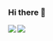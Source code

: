 ### Hi there 👋

<!--
**yefengwei/yefengwei** is a ✨ _special_ ✨ repository because its `README.md` (this file) appears on your GitHub profile.

Here are some ideas to get you started:

- 🔭 I’m currently working on ...
- 🌱 I’m currently learning ...
- 👯 I’m looking to collaborate on ...
- 🤔 I’m looking for help with ...
- 💬 Ask me about ...
- 📫 How to reach me: ...
- 😄 Pronouns: ...
- ⚡ Fun fact: ...
-->
<span><img align="left" src="https://github-readme-stats.vercel.app/api/top-langs/?username=yefengwei&layout=compact&theme=tokyonight" /></span>
<span><img align="center" src="https://github-readme-stats.vercel.app/api?username=yefengwei&count_private=true&theme=tokyonight&show_icons=true" /></span>
